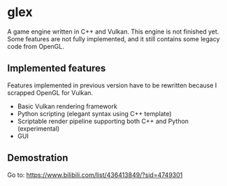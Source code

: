 # glex
A game engine written in C++ and Vulkan.
This engine is not finished yet. Some features are not fully implemented, and it still contains some legacy code from OpenGL.

## Implemented features
Features implemented in previous version have to be rewritten because I scrapped OpenGL for Vulkan.
* Basic Vulkan rendering framework
* Python scripting (elegant syntax using C++ template)
* Scriptable render pipeline supporting both C++ and Python (experimental)
* GUI

## Demostration
Go to: https://www.bilibili.com/list/436413849/?sid=4749301
